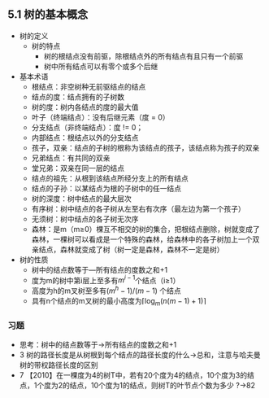 ## 5.1 树的基本概念
- 树的定义
    - 树的特点
        - 树的根结点没有前驱，除根结点外的所有结点有且只有一个前驱
        - 树中所有结点可以有零个或多个后继
- 基本术语
    - 根结点：非空树种无前驱结点的结点
    - 结点的度：结点拥有的子树数
    - 树的度：树内各结点的度的最大值
    - 叶子（终端结点）：没有后继元素（度 = 0）
    - 分支结点（非终端结点）：度 != 0；
    - 内部结点：根结点以外的分支结点
    - 孩子，双亲：结点的子树的根称为该结点的孩子，该结点称为孩子的双亲
    - 兄弟结点：有共同的双亲
    - 堂兄弟：双亲在同一层的结点
    - 结点的祖先：从根到该结点所经分支上的所有结点
    - 结点的子孙：以某结点为根的子树中的任一结点
    - 树的深度：树中结点的最大层次
    - 有序树：树中结点的各子树从左至右有次序（最左边为第一个孩子）
    - 无须树：树中结点的各子树无次序
    - 森林：是m（m≥0）棵互不相交的树的集合，把根结点删除，树就变成了森林，一棵树可以看成是一个特殊的森林，给森林中的各子树加上一个双亲结点，森林就变成了树（树一定是森林，森林不一定是树）
- 树的性质
    - 树中的结点数等于―所有结点的度数之和+1 
    - 度为m的树中第i层上至多有$m^{i-1}$个结点（i≥1）
    - 高度为h的m叉树至多有$(m^h-1)/(m-1)$ 个结点
    - 具有n个结点的m叉树的最小高度为$\lceil  \log_m{(n(m-1)+1)} \rceil$
### 习题
  - 思考：树中的结点数等于→所有结点的度数之和+1
  - 3 树的路径长度是从树根到每个结点的路径长度的什么→总和，注意与哈夫曼树的带权路径长度的区别
  - 7 【2010】在一棵度为4的树T中，若有20个度为4的结点，10个度为3的结点，1个度为2的结点，10个度为1的结点，则树T的叶节点个数为多少 ?→82

